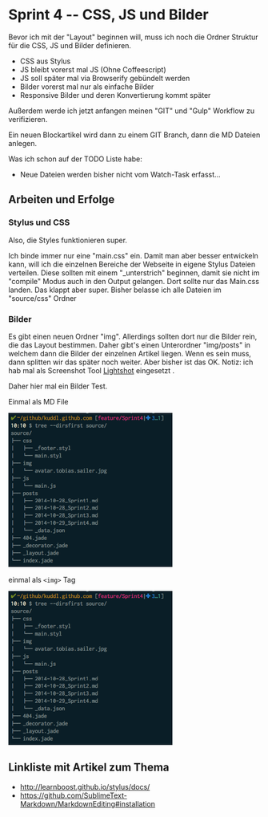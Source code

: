 # Sprint 4 -- CSS, JS und Bilder

Bevor ich mit der "Layout" beginnen will, muss ich noch die Ordner Struktur für die CSS, JS und Bilder definieren.

* CSS aus Stylus
* JS bleibt vorerst mal JS (Ohne Coffeescript)
* JS soll später mal via Browserify gebündelt werden
* Bilder vorerst mal nur als einfache Bilder
* Responsive Bilder und deren Konvertierung kommt später

Außerdem werde ich jetzt anfangen meinen "GIT" und "Gulp" Workflow zu verifizieren.

Ein neuen Blockartikel wird dann zu einem GIT Branch, dann die MD Dateien anlegen.

Was ich schon auf der TODO Liste habe:

* Neue Dateien werden bisher nicht vom Watch-Task erfasst...

## Arbeiten und Erfolge

### Stylus und CSS

Also, die Styles funktionieren super.

Ich binde immer nur eine "main.css" ein. Damit man aber besser entwickeln kann, will ich die einzelnen Bereiche der Webseite in eigene Stylus Dateien verteilen. Diese sollten mit einem "_unterstrich" beginnen, damit sie nicht im "compile" Modus auch in den Output gelangen. Dort sollte nur das Main.css landen. Das klappt aber super. Bisher belasse ich alle Dateien im "source/css" Ordner

### Bilder
Es gibt einen neuen Ordner "img". Allerdings sollten dort nur die Bilder rein, die das Layout bestimmen. Daher gibt's einen Unterordner "img/posts" in welchem dann die Bilder der einzelnen Artikel liegen. Wenn es sein muss, dann splitten wir das später noch weiter. Aber bisher ist das OK.
Notiz: ich hab mal als Screenshot Tool [Lightshot](http://app.prntscr.com/en/index.html) eingesetzt .

Daher hier mal ein Bilder Test.

Einmal als MD File

![tree](/img/posts/tree_sprint4.png)

einmal als `<img>` Tag

<img src="/img/posts/tree_sprint4.png">




## Linkliste mit Artikel zum Thema
* http://learnboost.github.io/stylus/docs/
* https://github.com/SublimeText-Markdown/MarkdownEditing#installation

